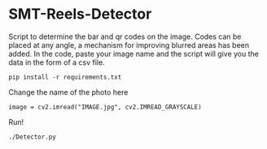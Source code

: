 # SMT-Reels-Detector

Script to determine the bar and qr codes on the image. Codes can be placed at any angle, a mechanism for improving blurred areas has been added. In the code, paste your image name and the script will give you the data in the form of a csv file.
```
pip install -r requirements.txt
```
Change the name of the photo here
```
image = cv2.imread("IMAGE.jpg", cv2.IMREAD_GRAYSCALE)
```
Run!
```
./Detector.py
```
